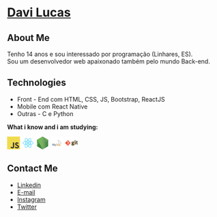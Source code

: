  # <a href="https://www.linkedin.com/in/davi-lucas-93abb71b3/">Davi Lucas</a>
 
## About Me
Tenho 14 anos e sou interessado por programação (Linhares, ES). 
<br>
Sou um desenvolvedor web apaixonado também pelo mundo Back-end.

## Technologies
- Front - End com HTML, CSS, JS, Bootstrap, ReactJS
- Mobile com React Native
- Outras - C e Python

**What i know and i am studying:**  

<code><img height="30" src="https://raw.githubusercontent.com/github/explore/80688e429a7d4ef2fca1e82350fe8e3517d3494d/topics/javascript/javascript.png"></code>
<code><img height="30" src="https://raw.githubusercontent.com/github/explore/80688e429a7d4ef2fca1e82350fe8e3517d3494d/topics/react/react.png"></code>
<code><img height="30" src="https://raw.githubusercontent.com/github/explore/80688e429a7d4ef2fca1e82350fe8e3517d3494d/topics/nodejs/nodejs.png"></code>
<code><img height="30" src="https://raw.githubusercontent.com/github/explore/80688e429a7d4ef2fca1e82350fe8e3517d3494d/topics/mysql/mysql.png"></code>
<code><img height="30" src="https://raw.githubusercontent.com/github/explore/80688e429a7d4ef2fca1e82350fe8e3517d3494d/topics/git/git.png"></code>


##  Contact Me
- <a href="https://www.linkedin.com/in/davi-lucas-93abb71b3/">Linkedin</a>
- <a href="mailto:davilucasdlcreator@gmail.com">E-mail</a>
- <a href="https://instagram.com/davidlpc1">Instagram</a>
- <a href="https://twitter.com/ProgramadorDavi">Twitter</a>
</div>
